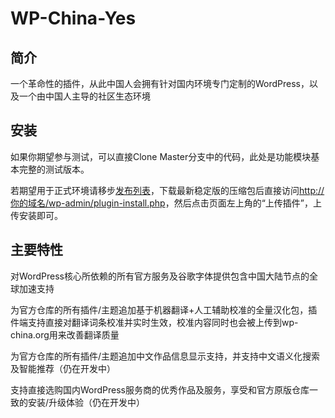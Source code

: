 # WP-China-Yes

## 简介
一个革命性的插件，从此中国人会拥有针对国内环境专门定制的WordPress，以及一个由中国人主导的社区生态环境

## 安装
如果你期望参与测试，可以直接Clone Master分支中的代码，此处是功能模块基本完整的测试版本。

若期望用于正式环境请移步[发布列表][1]，下载最新稳定版的压缩包后直接访问[http://你的域名/wp-admin/plugin-install.php][2]，然后点击页面左上角的“上传插件”，上传安装即可。

## 主要特性
对WordPress核心所依赖的所有官方服务及谷歌字体提供包含中国大陆节点的全球加速支持

为官方仓库的所有插件/主题追加基于机器翻译+人工辅助校准的全量汉化包，插件端支持直接对翻译词条校准并实时生效，校准内容同时也会被上传到wp-china.org用来改善翻译质量

为官方仓库的所有插件/主题追加中文作品信息显示支持，并支持中文语义化搜索及智能推荐（仍在开发中）

支持直接选购国内WordPress服务商的优秀作品及服务，享受和官方原版仓库一致的安装/升级体验（仍在开发中）


[0]: https://wp-china.org

[1]: https://github.com/wp-china/wp-china-yes/releases

[2]: http://你的域名/wp-admin/plugin-install.php
